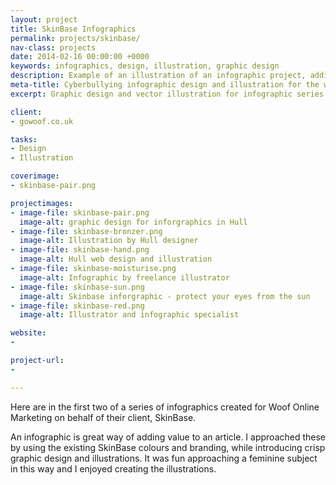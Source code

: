 ```yaml
---
layout: project
title: SkinBase Infographics
permalink: projects/skinbase/
nav-class: projects
date: 2014-02-16 00:00:00 +0000
keywords: infographics, design, illustration, graphic design
description: Example of an illustration of an infographic project, adding value to copy for high quality web development and marketing.
meta-title: Cyberbullying infographic design and illustration for the web
excerpt: Graphic design and vector illustration for infographic series

client:
- gowoof.co.uk

tasks:
- Design
- Illustration

coverimage:
- skinbase-pair.png

projectimages:
- image-file: skinbase-pair.png
  image-alt: graphic design for inforgraphics in Hull
- image-file: skinbase-bronzer.png
  image-alt: Illustration by Hull designer
- image-file: skinbase-hand.png
  image-alt: Hull web design and illustration
- image-file: skinbase-moisturise.png
  image-alt: Infographic by freelance illustrator
- image-file: skinbase-sun.png
  image-alt: Skinbase inforgraphic - protect your eyes from the sun
- image-file: skinbase-red.png
  image-alt: Illustrator and infographic specialist

website:
- 

project-url:
- 

---
```


Here are in the first two of a series of infographics created for Woof Online Marketing on behalf of their client, SkinBase.

An infographic is great way of adding value to an article. I approached these by using the existing SkinBase colours and branding, while introducing crisp graphic design and illustrations. It was fun approaching a feminine subject in this way and I enjoyed creating the illustrations.

